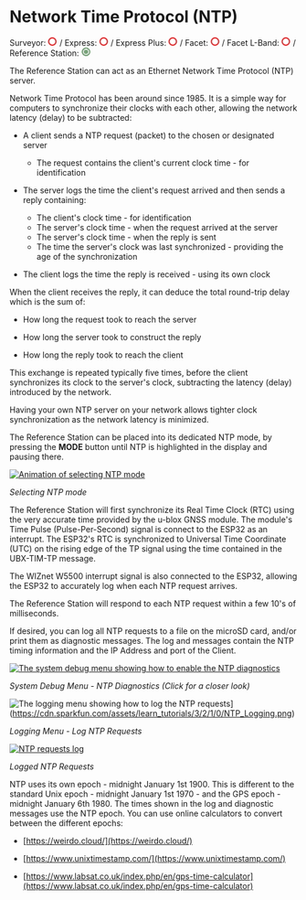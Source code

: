 # Network Time Protocol (NTP)

Surveyor: ![Feature Not Supported](img/RedDot.png) / Express: ![Feature Not Supported](img/RedDot.png) / Express Plus: ![Feature Not Supported](img/RedDot.png) / Facet: ![Feature Not Supported](img/RedDot.png) / Facet L-Band: ![Feature Not Supported](img/RedDot.png) / Reference Station: ![Feature Supported](img/GreenDot.png)

The Reference Station can act as an Ethernet Network Time Protocol (NTP) server.

Network Time Protocol has been around since 1985. It is a simple way for computers to synchronize their clocks with each other, allowing the network latency (delay) to be subtracted:

* A client sends a NTP request (packet) to the chosen or designated server
    * The request contains the client's current clock time - for identification

* The server logs the time the client's request arrived and then sends a reply containing:
    * The client's clock time - for identification
    * The server's clock time - when the request arrived at the server
    * The server's clock time - when the reply is sent
    * The time the server's clock was last synchronized - providing the age of the synchronization

* The client logs the time the reply is received - using its own clock

When the client receives the reply, it can deduce the total round-trip delay which is the sum of:

* How long the request took to reach the server

* How long the server took to construct the reply

* How long the reply took to reach the client

This exchange is repeated typically five times, before the client synchronizes its clock to the server's clock, subtracting the latency (delay) introduced by the network.

Having your own NTP server on your network allows tighter clock synchronization as the network latency is minimized.

The Reference Station can be placed into its dedicated NTP mode, by pressing the **MODE** button until NTP is highlighted in the display and pausing there.

[![Animation of selecting NTP mode](https://cdn.sparkfun.com/assets/learn_tutorials/3/2/1/0/NTP.gif)](https://cdn.sparkfun.com/assets/learn_tutorials/3/2/1/0/NTP.gif)

*Selecting NTP mode*

The Reference Station will first synchronize its Real Time Clock (RTC) using the very accurate time provided by the u-blox GNSS module. The module's Time Pulse (Pulse-Per-Second) signal is connect to the ESP32 as an interrupt. The ESP32's RTC is synchronized to Universal Time Coordinate (UTC) on the rising edge of the TP signal using the time contained in the UBX-TIM-TP message.

The WIZnet W5500 interrupt signal is also connected to the ESP32, allowing the ESP32 to accurately log when each NTP request arrives.

The Reference Station will respond to each NTP request within a few 10's of milliseconds.

If desired, you can log all NTP requests to a file on the microSD card, and/or print them as diagnostic messages. The log and messages contain the NTP timing information and the IP Address and port of the Client.

[![The system debug menu showing how to enable the NTP diagnostics](https://cdn.sparkfun.com/r/600-600/assets/learn_tutorials/3/2/1/0/NTP_Diagnostics.png)](https://cdn.sparkfun.com/assets/learn_tutorials/3/2/1/0/NTP_Diagnostics.png)

*System Debug Menu - NTP Diagnostics (Click for a closer look)*

![The logging menu showing how to log the NTP requests](https://cdn.sparkfun.com/r/600-600/assets/learn_tutorials/3/2/1/0/NTP_Logging.png)](https://cdn.sparkfun.com/assets/learn_tutorials/3/2/1/0/NTP_Logging.png)

*Logging Menu - Log NTP Requests*

[![NTP requests log](https://cdn.sparkfun.com/assets/learn_tutorials/3/2/1/0/NTP_Log.png)](https://cdn.sparkfun.com/assets/learn_tutorials/3/2/1/0/NTP_Log.png)

*Logged NTP Requests*

NTP uses its own epoch - midnight January 1st 1900. This is different to the standard Unix epoch - midnight January 1st 1970 - and the GPS epoch - midnight January 6th 1980. The times shown in the log and diagnostic messages use the NTP epoch. You can use online calculators to convert between the different epochs:

* [https://weirdo.cloud/](https://weirdo.cloud/)

* [https://www.unixtimestamp.com/](https://www.unixtimestamp.com/)

* [https://www.labsat.co.uk/index.php/en/gps-time-calculator](https://www.labsat.co.uk/index.php/en/gps-time-calculator)
